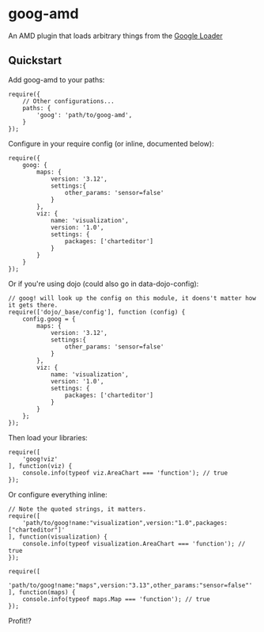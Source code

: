 # goog-amd

An AMD plugin that loads arbitrary things from the [Google Loader](https://developers.google.com/loader/)

## Quickstart
Add goog-amd to your paths:

    require({
        // Other configurations...
        paths: {
            'goog': 'path/to/goog-amd',
        }
    });

Configure in your require config (or inline, documented below):

    require({
        goog: {
            maps: {
                version: '3.12',
                settings:{
                    other_params: 'sensor=false'
                }
            },
            viz: {
                name: 'visualization',
                version: '1.0',
                settings: {
                    packages: ['charteditor']
                }
            }
        }
    });

Or if you're using dojo (could also go in data-dojo-config):

    // goog! will look up the config on this module, it doens't matter how it gets there.
    require(['dojo/_base/config'], function (config) {
        config.goog = {
            maps: {
                version: '3.12',
                settings:{
                    other_params: 'sensor=false'
                }
            },
            viz: {
                name: 'visualization',
                version: '1.0',
                settings: {
                    packages: ['charteditor']
                }
            }
        };
    });

Then load your libraries:

    require([
        'goog!viz'
    ], function(viz) {
        console.info(typeof viz.AreaChart === 'function'); // true
    });

Or configure everything inline:

    // Note the quoted strings, it matters.
    require([
        'path/to/goog!name:"visualization",version:"1.0",packages:["charteditor"]'
    ], function(visualization) {
        console.info(typeof visualization.AreaChart === 'function'); // true
    });

    require([
        'path/to/goog!name:"maps",version:"3.13",other_params:"sensor=false"'
    ], function(maps) {
        console.info(typeof maps.Map === 'function'); // true
    });

Profit!?
